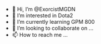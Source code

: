- 👋 Hi, I’m @ExorcistMGDN
- 👀 I’m interested in Dota2
- 🌱 I’m currently learning GPM 800
- 💞️ I’m looking to collaborate on ...
- 📫 How to reach me ...

<!---
ExorcistMGDN/ExorcistMGDN is a ✨ special ✨ repository because its `README.md` (this file) appears on your GitHub profile.
You can click the Preview link to take a look at your changes.
--->
